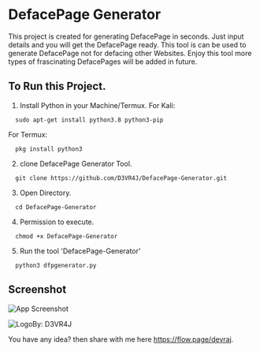 
# DefacePage Generator

This project is created for generating DefacePage in seconds. Just input details and you will get the DefacePage ready. This tool is can be used to generate DefacePage not for defacing other Websites. Enjoy this tool more types of frascinating DefacePages will be added in future.


## To Run this Project.

1. Install Python in your Machine/Termux.
For Kali:
```http
  sudo apt-get install python3.8 python3-pip
```
For Termux:
```http
  pkg install python3
```
2. clone DefacePage Generator Tool.
```http
  git clone https://github.com/D3VR4J/DefacePage-Generator.git
  ```
3. Open Directory.
```http
  cd DefacePage-Generator
```
4. Permission to execute.
```htttp
  chmod +x DefacePage-Generator
```
5. Run the tool 'DefacePage-Generator'
```http
  python3 dfpgenerator.py
```
## Screenshot

![App Screenshot](https://i.ibb.co/mR1xR9p/Deface-Page-Generator.png)

![Logo](https://i.ibb.co/rf5fvxx/D3-VR4-J-cursor.png)By: D3VR4J

You have any idea? then share with me here https://flow.page/devraj.